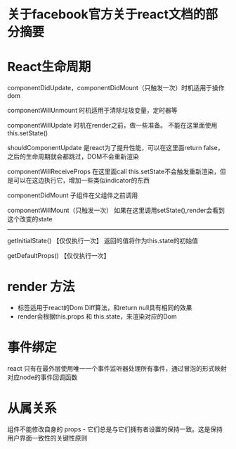 # 关于facebook官方关于react文档的部分摘要

# React生命周期

componentDidUpdate，componentDidMount（只触发一次）时机适用于操作dom

componentWillUnmount 时机适用于清除垃圾变量，定时器等

componentWillUpdate 时机在render之前，做一些准备。 不能在这里面使用this.setState()

shouldComponentUpdate 是react为了提升性能，可以在这里面return false，之后的生命周期就会都跳过，DOM不会重新渲染

componentWillReceiveProps 在这里面call this.setState不会触发重新渲染，但是可以在这边执行它，增加一些类似indicator的东西

componentDidMount 子组件在父组件之前调用

componentWillMount（只触发一次） 如果在这里调用setState(),render会看到这个改变的state

---

getInitialState()  【仅仅执行一次】 返回的值将作为this.state的初始值

getDefaultProps()   【仅仅执行一次】 

# render 方法
- <noscript>标签适用于react的Dom Diff算法，和return null具有相同的效果
- render会根据this.props 和 this.state，来渲染对应的Dom

# 事件绑定
react 只有在最外层使用唯一一个事件监听器处理所有事件，通过冒泡的形式映射对应node的事件回调函数

# 从属关系
组件不能修改自身的 props - 它们总是与它们拥有者设置的保持一致。这是保持用户界面一致性的关键性原则

